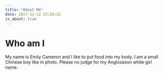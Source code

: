 ```yaml
---
title: "About Me"
date: 2017-12-12 22:20:32
is_about: true
---
```


# Who am I

My name is Emily Cameron and I like to put food into my body. I am a small Chinese boy like in photo. Please no judge for my Anglosaxon white girl name. 